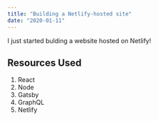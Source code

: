 ```yaml
---
title: "Building a Netlify-hosted site"
date: "2020-01-11"
---
```


I just started bulding a website hosted on Netlify!

## Resources Used

1. React
2. Node
3. Gatsby
4. GraphQL
5. Netlify
